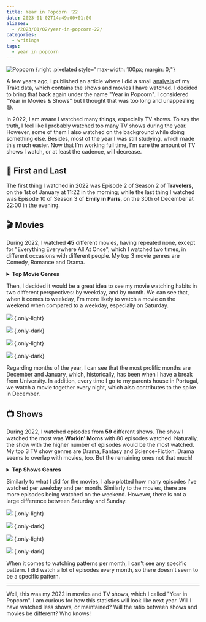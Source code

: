 ```yaml
---
title: Year in Popcorn '22
date: 2023-01-02T14:49:00+01:00
aliases:
  - /2023/01/02/year-in-popcorn-22/
categories:
  - writings
tags:
  - year in popcorn
---
```


![](https://media.hacdias.com/2021-02-01-popcorn.gif "Popcorn")
{.right .pixelated style="max-width: 100px; margin: 0;"}

A few years ago, I published an article where I did a small [analysis](/2020/02/22/trakt-analysis) of my Trakt data, which contains the shows and movies I have watched. I decided to bring that back again under the name "Year in Popcorn". I considered "Year in Movies & Shows" but I thought that was too long and unappealing 😅.

<!--more-->

In 2022, I am aware I watched many things, especially TV shows. To say the truth, I feel like I probably watched too many TV shows during the year. However, some of them I also watched on the background while doing something else. Besides, most of the year I was still studying, which made this much easier. Now that I'm working full time, I'm sure the amount of TV shows I watch, or at least the cadence, will decrease.

## 🏁 First and Last

The first thing I watched in 2022 was Episode 2 of Season 2 of **Travelers**, on the 1st of January at 11:22 in the morning; while the last thing I watched was Episode 10 of Season 3 of **Emily in Paris**, on the 30th of December at 22:00 in the evening.

## 🎬 Movies

During 2022, I watched **45** different movies, having repeated none, except for "Everything Everywhere All At Once", which I watched two times, in different occasions with different people. My top 3 movie genres are Comedy, Romance and Drama.

<details>
  <summary><strong>Top Movie Genres</strong></summary>
  
  | Genre           | Count | Percentage |
  | :-------------- | ----: | ---------: |
  | Comedy          |    23 |       18.4 |
  | Romance         |    14 |       11.2 |
  | Drama           |    13 |       10.4 |
  | Adventure       |    12 |        9.6 |
  | Action          |    11 |        8.8 |
  | Fantasy         |     9 |        7.2 |
  | Science-Fiction |     9 |        7.2 |
  | Family          |     9 |        7.2 |
  | Thriller        |     5 |        4.0 |
  | Animation       |     4 |        3.2 |
  | Superhero       |     3 |        2.4 |
  | Holiday         |     3 |        2.4 |
  | Musical         |     2 |        1.6 |
  | Mystery         |     2 |        1.6 |
  | Horror          |     2 |        1.6 |
  | Music           |     1 |        0.8 |
  | War             |     1 |        0.8 |
  | Crime           |     1 |        0.8 |
  | Documentary     |     1 |        0.8 |

</details>

Then, I decided it would be a great idea to see my movie watching habits in two different perspectives: by weekday, and by month. We can see that, when it comes to weekday, I'm more likely to watch a movie on the weekend when compared to a weekday, especially on Saturday.

<div class='fg'>

![](movies-weekday.svg)
{.only-light}

![](movies-weekday-dark.svg)
{.only-dark}

![](movies-month.svg)
{.only-light}

![](movies-month-dark.svg)
{.only-dark}

</div>

Regarding months of the year, I can see that the most prolific months are December and January, which, historically, has been when I have a break from University. In addition, every time I go to my parents house in Portugal, we watch a movie together every night, which also contributes to the spike in December.

## 📺 Shows

During 2022, I watched episodes from **59** different shows. The show I watched the most was **Workin' Moms** with 80 episodes watched. Naturally, the show with the higher number of episodes would be the most watched. My top 3 TV show genres are Drama, Fantasy and Science-Fiction. Drama seems to overlap with movies, too. But the remaining ones not that much!

<details>
  <summary><strong>Top Shows Genres</strong></summary>

  | Genre           | Count | Percentage |
  | :-------------- | ----: | ---------: |
  | Drama           |    37 |       22.2 |
  | Fantasy         |    24 |       14.4 |
  | Science-Fiction |    24 |       14.4 |
  | Comedy          |    16 |        9.6 |
  | Mystery         |    13 |        7.8 |
  | Action          |     9 |        5.4 |
  | Adventure       |     9 |        5.4 |
  | Reality         |     7 |        4.2 |
  | Superhero       |     6 |        3.6 |
  | Romance         |     5 |        3.0 |
  | Animation       |     5 |        3.0 |
  | Horror          |     4 |        2.4 |
  | Documentary     |     2 |        1.2 |
  | Thriller        |     2 |        1.2 |
  | Family          |     1 |        0.6 |
  | Music           |     1 |        0.6 |
  | Soap            |     1 |        0.6 |
  | Crime           |     1 |        0.6 |

</details>

Similarly to what I did for the movies, I also plotted how many episodes I've watched per weekday and per month. Similarly to the movies, there are more episodes being watched on the weekend. However, there is not a large difference between Saturday and Sunday.

<div class='fg'>

![](episodes-weekday.svg)
{.only-light}

![](episodes-weekday-dark.svg)
{.only-dark}

![](episodes-month.svg)
{.only-light}

![](episodes-month-dark.svg)
{.only-dark}

</div>

When it comes to watching patterns per month, I can't see any specific pattern. I did watch a lot of episodes every month, so there doesn't seem to be a specific pattern.

---

Well, this was my 2022 in movies and TV shows, which I called "Year in Popcorn". I am curious for how this statistics will look like next year. Will I have watched less shows, or maintained? Will the ratio between shows and movies be different? Who knows!
